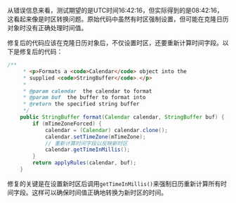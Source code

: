 从错误信息来看，测试期望的是UTC时间16:42:16，但实际得到的是08:42:16，这看起来像是时区转换问题。原始代码中虽然有时区强制设置，但可能在克隆日历对象时没有正确处理时间值。

修复后的代码应该在克隆日历对象后，不仅设置时区，还要重新计算时间字段。以下是修复后的代码：

```java
/**
     * <p>Formats a <code>Calendar</code> object into the
     * supplied <code>StringBuffer</code>.</p>
     * 
     * @param calendar  the calendar to format
     * @param buf  the buffer to format into
     * @return the specified string buffer
     */
    public StringBuffer format(Calendar calendar, StringBuffer buf) {
        if (mTimeZoneForced) {
            calendar = (Calendar) calendar.clone();
            calendar.setTimeZone(mTimeZone);
            // 重新计算时间字段以反映新时区
            calendar.getTimeInMillis();
        }
        return applyRules(calendar, buf);
    }
```

修复的关键是在设置新时区后调用`getTimeInMillis()`来强制日历重新计算所有时间字段。这样可以确保时间值正确地转换为新时区的时间。
